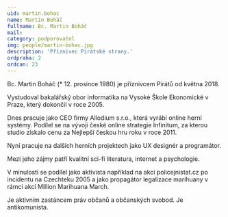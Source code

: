 ```yaml
---
uid: martin.bohac
name: Martin Boháč
fullname: Bc. Martin Boháč
mail: 
category: podporovatel
img: people/martin-bohac.jpg
description: 'Příznivec Pirátské strany.'
ordpraha: 2
ordcan: 23
---
```

Bc. Martin Boháč (* 12. prosince 1980) je příznivcem Pirátů od května 2018.

Vystudoval bakalářský obor informatika na Vysoké Škole Ekonomické v Praze, který dokončil v roce 2005.

Dnes pracuje jako CEO firmy Allodium s.r.o., která vyrábí online herní systémy. Podílel se na vývoji české online strategie Infinitum, za kterou studio získalo cenu za Nejlepší českou hru roku v roce 2011.

Nyní pracuje na dalších herních projektech jako UX designér a programátor.

Mezi jeho zájmy patří kvalitní sci-fi literatura, internet a psychologie.

V minulosti se podílel jako aktivista například na akci policejnistat.cz po incidentu na Czechteku 2005 a jako propagátor legalizace marihuany v rámci akcí Million Marihuana March.

Je aktivním zastáncem práv občanů a občanských svobod. Je antikomunista.
